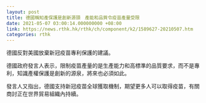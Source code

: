 ```yaml
---
layout: post
title: 德國稱知產保護是創新源頭　產能和品質令疫苗產量受限
date: 2021-05-07 03:00:14.000000000 +08:00
link: https://news.rthk.hk/rthk/ch/component/k2/1589627-20210507.htm
categories: rthk
---
```


德國反對美國放棄新冠疫苗專利保護的建議。

德國政府發言人表示，限制疫苗產量的是生產能力和高標準的品質要求，而不是專利，知識產權保護是創新的源泉，將來也必須如此。

發言人又指出，德國支持新冠疫苗全球獲取機制，期望更多人可以取得疫苗，有關商討正在世界貿易組織內持續。
